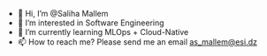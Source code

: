- 👋 Hi, I’m @Saliha Mallem
- 👀 I’m interested in Software Engineering
- 🌱 I’m currently learning MLOps + Cloud-Native
- 📫 How to reach me? Please send me an email as_mallem@esi.dz

<!---
sali2801/sali2801 is a ✨ special ✨ repository because its `README.md` (this file) appears on your GitHub profile.
You can click the Preview link to take a look at your changes.
--->
